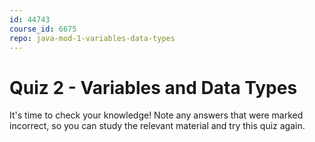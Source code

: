 ```yaml
---
id: 44743
course_id: 6675
repo: java-mod-1-variables-data-types
---
```


# Quiz 2 - Variables and Data Types

It's time to check your knowledge! Note any answers that were marked incorrect,
so you can study the relevant material and try this quiz again.

